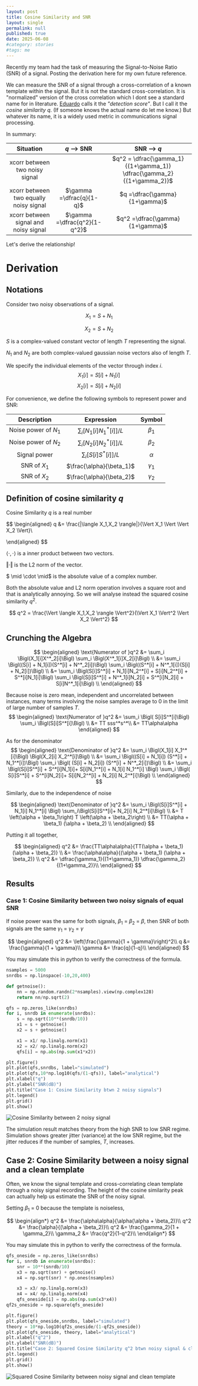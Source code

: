 ```yaml
---
layout: post
title: Cosine Similarity and SNR
layout: single
permalink: null
published: true
date: 2025-06-08
#category: stories
#tags: me
---
```

Recently my team had the task of measuring the Signal-to-Noise Ratio (SNR) of a signal. Posting the derivation here for my own future reference. 

We can measure the SNR of a signal through a cross-correlation of a known template within the signal. But it is not the standard cross-correlation. It is "normalized" version of the cross correlation which I dont see a standard name for in literature. [Eduardo](https://edfuentetaja.github.io/sdr/signal_detection) calls it the *"detection score"*. But I call it the *cosine similarity* $q$. (If someone knows the actual name do let me know.) But whatever its name, it is a widely used metric in communications signal processing. 

In summary:

| Situation | $q$ --> SNR | SNR --> $q$ |
| :----------:| :-------------:| :----------:|
| xcorr between two noisy signal |  | $q^2 =  \dfrac{\gamma_1}{(1+\gamma_1)}  \dfrac{\gamma_2}{(1+\gamma_2)}$  |
| xcorr between two equally noisy signal | $\gamma =\dfrac{q}{1-q}$ | $q =\dfrac{\gamma}{1+\gamma}$ |
| xcorr between signal and noisy signal | $\gamma =\dfrac{q^2}{1-q^2}$ | $q^2 =\dfrac{\gamma}{1+\gamma}$ |

Let's derive the relationship!


# Derivation
## Notations
Consider two noisy observations of a signal.

$$X_1 = S + N_1$$

$$X_2 = S + N_2$$

$S$ is a complex-valued constant vector of length $T$ representing the signal. 

$N_1$ and $N_2$ are both complex-valued gaussian noise vectors also of length $T$. 

We specify the individual elements of the vector through index $i$.
$$X_1[i] = S[i] + N_1 [i]$$
$$X_2[i] = S[i] + N_2 [i]$$

For convenience, we define the following symbols to represent power and SNR:

| Description | Expression | Symbol |
|:--------------:|:------------:|:-----:|
| Noise power of $N_1$ | $\sum_i[N_1[i] N^*_1[i]]/L$ | $\beta_1$ |
| Noise power of $N_2$ | $\sum_i[N_2[i] N^*_2[i]]/L$  | $\beta_2$ |
| Signal power | $\sum_i[S[i] S^*[i]]/L$  | $\alpha$ |
| SNR of $X_1$ | $\frac{\alpha}{\beta_1}$ | $\gamma_1$ |
| SNR of $X_2$ | $\frac{\alpha}{\beta_2}$| $\gamma_2$ |



## Definition of cosine similarity $q$
Cosine Similarity $q$ is a real number 

$$
\begin{aligned}
q &= \frac{|\langle X_1,X_2 \rangle|}{\Vert X_1 \Vert \Vert X_2 \Vert}\\

\end{aligned}
$$

$\langle \cdot, \cdot \rangle$ is a inner product between two vectors.

$\Vert \cdot \Vert$ is the L2 norm of the vector.

$ \mid \cdot \mid$ is the absolute value of a complex number.

Both the absolute value and L2 norm operation involves a square root and that is analytically annoying. So we will analyse instead the squared cosine similarity $q^2$.

$$
q^2 = \frac{\Vert \langle X_1,X_2 \rangle \Vert^2}{\Vert X_1 \Vert^2 \Vert X_2 \Vert^2}
$$


## Crunching the Algebra
$$
\begin{aligned}
\text{Numerator of }q^2 &= \sum_i \Bigl(X_1[i]X^*_2[i]\Bigl) \sum_i  \Bigl(X^*_1[i]X_2[i]\Bigl) \\
&= \sum_i \Bigl((S[i] + N_1[i])(S^*[i] + N^*_2[i])\Bigl) \sum_i \Bigl((S^*[i] + N^*_1[i])(S[i] + N_2[i])\Bigl) \\
&= \sum_i \Bigl(S[i]S^*[i] + N_1[i]N_2^*[i] + S[i]N_2^*[i] + S^*[i]N_1[i]\Bigl) \sum_i \Bigl(S[i]S^*[i] + N^*_1[i]N_2[i] + S^*[i]N_2[i] + S[i]N^*_1[i]\Bigl) \\
\end{aligned}
$$

Because noise is zero mean, independent and uncorrelated between instances, many terms involving the noise samples average to 0 in the limit of large number of samples $T$.
$$
\begin{aligned}
\text{Numerator of }q^2
&= \sum_i \Bigl( S[i]S^*[i]\Bigl) \sum_i \Bigl(S[i]S^*[i]\Bigl) \\
&= TT sss^*s^*\\
&= TT\alpha\alpha
\end{aligned}
$$

As for the denominator
$$
\begin{aligned}
\text{Denominator of }q^2
&= \sum_i \Bigl(X_1[i] X_1^*[i]\Bigl) \Bigl(X_2[i] X_2^*[i]\Bigl) \\
&= \sum_i \Bigl((S[i] + N_1[i]) (S^*[i] + N_1^*[i])\Bigl) \sum_i \Bigl( (S[i] + N_2[i]) (S^*[i] + N^*_2[i])\Bigl) \\
&= \sum_i \Bigl(S[i]S^*[i] + S^*[i]N_1[i]+ S[i]N_1^*[i] + N_1[i] N_1^*[i] \Bigl) \sum_i \Bigl( S[i]S^*[i] + S^*[i]N_2[i]+ S[i]N_2^*[i] + N_2[i] N_2^*[i]\Bigl) \\
\end{aligned}
$$

Similarly, due to the independence of noise

$$
\begin{aligned}
\text{Denominator of }q^2
&= \sum_i \Bigl(S[i]S^*[i] +  N_1[i] N_1^*[i] \Bigl) \sum_i\Bigl(S[i]S^*[i]+ N_2[i] N_2^*[i]\Bigl) \\
&= T \left(\alpha + \beta_1\right) T \left(\alpha + \beta_2\right) \\
&= TT(\alpha + \beta_1) (\alpha + \beta_2) \\
\end{aligned}
$$

Putting it all together,

$$
\begin{aligned}
q^2 &= \frac{TT\alpha\alpha}{TT(\alpha + \beta_1) (\alpha + \beta_2)} \\
&= \frac{\alpha\alpha}{(\alpha + \beta_1) (\alpha + \beta_2)} \\
q^2 &=  \dfrac{\gamma_1}{(1+\gamma_1)}  \dfrac{\gamma_2}{(1+\gamma_2)}\\
\end{aligned}
$$


## Results
### Case 1: Cosine Similarity between two noisy signals of equal SNR
If noise power was the same for both signals, $\beta_1$ = $\beta_2$ = $\beta$, then SNR of both signals are the same $\gamma_1$ = $\gamma_2$ = $\gamma$

$$
\begin{aligned}
q^2 &= \left(\frac{\gamma}{1 + \gamma}\right)^2\\
q &= \frac{\gamma}{1 + \gamma}\\
\gamma &=  \frac{q}{1-q}\\
\end{aligned}
$$

You may simulate this in python to verify the correctness of the formula.

```python
nsamples = 5000
snrdbs = np.linspace(-10,20,400)

def getnoise():
    nn = np.random.randn(2*nsamples).view(np.complex128)
    return nn/np.sqrt(2)

qfs = np.zeros_like(snrdbs)
for i, snrdb in enumerate(snrdbs):
    s = np.sqrt(10**(snrdb/10))
    x1 = s + getnoise()
    x2 = s + getnoise()

    x1 = x1/ np.linalg.norm(x1)
    x2 = x2/ np.linalg.norm(x2)
    qfs[i] = np.abs(np.sum(x1*x2))

plt.figure()
plt.plot(qfs,snrdbs, label="simulated")
plt.plot(qfs,10*np.log10(qfs/(1-qfs)), label="analytical")
plt.xlabel("q")
plt.ylabel("SNR(dB)")
plt.title("Case 1: Cosine Similarity btwn 2 noisy signals")
plt.legend()
plt.grid()
plt.show()
```

![ Cosine Similarity between 2 noisy signal](/images/posts/cosine-similarity-snr/case1.png)

The simulation result matches theory from the high SNR to low SNR regime. Simulation shows greater jitter (variance) at the low SNR regime, but the jitter reduces if the number of samples, $T$, increases.


## Case 2: Cosine Similarity between a noisy signal and a clean template
Often, we know the signal template and cross-correlating clean template through a noisy signal recording. The height of the cosine similarity peak can actually help us estimate the SNR of the noisy signal.

Setting $\beta_1$ = 0 because the template is noiseless,

$$
\begin{align*}
q^2 &= \frac{\alpha\alpha}{\alpha(\alpha + \beta_2)}\\
q^2 &= \frac{\alpha}{(\alpha + \beta_2)}\\
q^2 &= \frac{\gamma_2}{1 + \gamma_2}\\
\gamma_2 &= \frac{q^2}{1-q^2}\\
\end{align*}
$$

You may simulate this in python to verify the correctness of the formula.
```python
qfs_oneside = np.zeros_like(snrdbs)
for i, snrdb in enumerate(snrdbs):
    snr = 10**(snrdb/10)
    x3 = np.sqrt(snr) + getnoise()
    x4 = np.sqrt(snr) * np.ones(nsamples)

    x3 = x3/ np.linalg.norm(x3)
    x4 = x4/ np.linalg.norm(x4)
    qfs_oneside[i] = np.abs(np.sum(x3*x4))
qf2s_oneside = np.square(qfs_oneside)

plt.figure()
plt.plot(qfs_oneside,snrdbs, label="simulated")
theory = 10*np.log10(qf2s_oneside/(1-qf2s_oneside))
plt.plot(qfs_oneside, theory, label="analytical")
plt.xlabel("q^2")
plt.ylabel("SNR(dB)")
plt.title("Case 2: Squared Cosine Similarity q^2 btwn noisy signal & clean template")
plt.legend()
plt.grid()
plt.show()
```

![Squared Cosine Similarity between noisy signal and clean template](/images/posts/cosine-similarity-snr/case2.png)